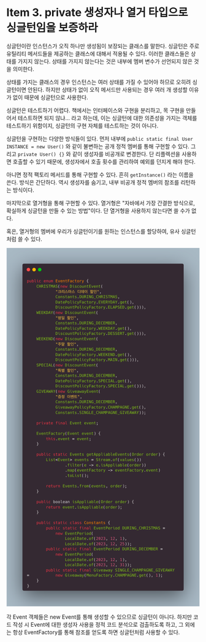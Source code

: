 # Item 3. private 생성자나 열거 타입으로 싱글턴임을 보증하라

싱글턴이란 인스턴스가 오직 하나만 생성됨이 보장되는 클래스를 말한다. 싱글턴은 주로 유틸리티 메서드들을 제공하는 클래스에 대해서 적용될 수 있다. 이러한 클래스들은 상태를 가지지 않는다. 상태를 가지지 않는다는 것은 내부에 멤버 변수가 선언되지 않은 것을 의미한다.

상태를 가지는 클래스의 경우 인스턴스는 여러 상태를 가질 수 있어야 하므로 오히려 싱글턴이면 안된다. 하지만 상태가 없이 오직 메서드만 사용되는 경우 여러 개 생성할 이유가 없이 때문에 싱글턴으로 사용한다.

싱글턴은 테스트하기 어렵다. 책에서는 인터페이스와 구현을 분리하고, 목 구현을 만들어서 테스트하면 되지 않냐... 라고 하는데, 이는 싱글턴에 대한 의존성을 가지는 객체를 테스트하기 위함이지, 싱글턴의 구현 자체를 테스트하는 것이 아니다.

싱글턴을 구현하는 다양한 방식들이 있다. 먼저 내부에 `public static final User INSTANCE = new User()` 와 같이 불변하는 공개 정적 멤버를 통해 구현할 수 있다. 그리고 `private User() {}` 와 같이 생성자를 비공개로 변경한다. 단 리플렉션을 사용하면 호출할 수 있기 때문에, 생성자에서 호출 횟수를 관리하여 예외를 던지게 해야 한다.

아니면 정적 팩토리 메서드를 통해 구현할 수 있다. 흔히 `getInstance()` 라는 이름을 쓴다. 방식은 간단하다. 역시 생성자를 숨기고, 내부 비공개 정적 멤버의 참조를 리턴하는 방식이다.

마지막으로 열거형을 통해 구현할 수 있다. 열거형은 "자바에서 가장 간결한 방식으로, 확실하게 싱글턴을 만들 수 있는 방법"이다. 단 열거형을 사용하지 않는다면 쓸 수가 없다. 

혹은, 열거형의 멤버에 우리가 싱글턴이기를 원하는 인스턴스를 할당하여, 유사 싱글턴처럼 쓸 수 있다. 

![Alt text](image-1.png)

각 Event 객체들은 new Event를 통해 생성할 수 있으므로 싱글턴이 아니다. 하지만 코드 작성 시 Event에 대한 생성자 사용을 정적 코드 분석으로 검출하도록 하고, 그 외에는 항상 EventFactory를 통해 참조를 얻도록 하면 싱글턴처럼 사용할 수 있다.
